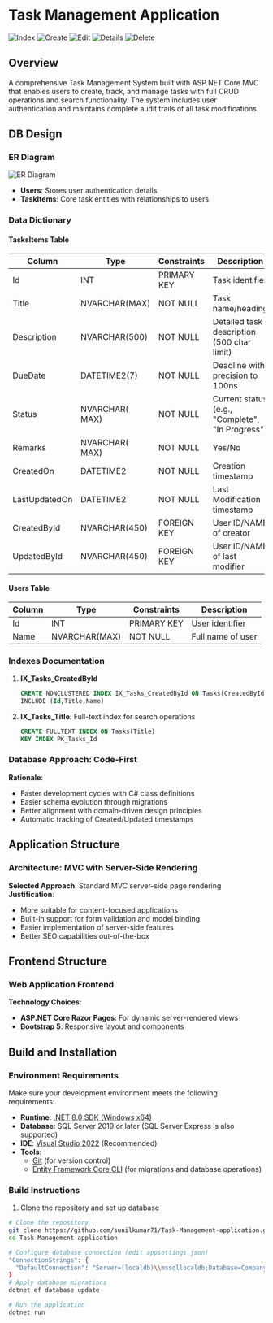 # Task Management Application

![Index](https://github.com/user-attachments/assets/52d464be-dbfe-492b-9b4e-0aef2bb52510)
![Create](https://github.com/user-attachments/assets/8fff49c4-61c7-40b4-8aa6-aeceff156a1f)
![Edit](https://github.com/user-attachments/assets/f5ce7cec-a7ea-4228-b223-40be028469e2)
![Details](https://github.com/user-attachments/assets/78ba3158-c04e-4cea-acb1-f89ce7518bbf)
![Delete](https://github.com/user-attachments/assets/2cf1bbaf-64e8-4e3f-9b4d-559228678268)

## Overview
A comprehensive Task Management System built with ASP.NET Core MVC that enables users to create, track, and manage tasks with full CRUD operations and search functionality. The system includes user authentication and maintains complete audit trails of all task modifications.

## DB Design

### ER Diagram
![ER Diagram](docs/er_diagram.png)
- **Users**: Stores user authentication details
- **TaskItems**: Core task entities with relationships to users
 ### Data Dictionary
 #### TasksItems Table
 | Column | Type | Constraints | Description |
|--------|------|-------------|-------------|
| Id | INT | PRIMARY KEY | Task identifier |
| Title | NVARCHAR(MAX) | NOT NULL | Task name/heading |
| Description | NVARCHAR(500) | NOT NULL | Detailed task description (500 char limit)|
| DueDate | DATETIME2(7) |NOT NULL | Deadline with precision to 100ns |
| Status | NVARCHAR(  MAX) | NOT NULL| Current status (e.g., "Complete", "In Progress") |
| Remarks | NVARCHAR(  MAX) | NOT NULL| Yes/No|
| CreatedOn | DATETIME2 | NOT NULL | Creation timestamp |
| LastUpdatedOn | DATETIME2 | NOT NULL |Last Modification timestamp |
| CreatedById | NVARCHAR(450) | FOREIGN KEY | User ID/NAME of creator |
| UpdatedById | NVARCHAR(450) | FOREIGN KEY | User ID/NAME of last modifier |

#### Users Table
 | Column | Type | Constraints | Description |
|--------|------|-------------|-------------|
| Id | INT | PRIMARY KEY | User identifier |
| Name | NVARCHAR(MAX) | NOT NULL | Full name of user |

### Indexes Documentation
1. **IX_Tasks_CreatedById**  
   ```sql
   CREATE NONCLUSTERED INDEX IX_Tasks_CreatedById ON Tasks(CreatedById)
   INCLUDE (Id,Title,Name)
2. **IX_Tasks_Title**: Full-text index for search operations
    ```sql
    CREATE FULLTEXT INDEX ON Tasks(Title)
    KEY INDEX PK_Tasks_Id

 ### Database Approach: Code-First
  **Rationale**: 
- Faster development cycles with C# class definitions
- Easier schema evolution through migrations
- Better alignment with domain-driven design principles
- Automatic tracking of Created/Updated timestamps

## Application Structure

### Architecture: MVC with Server-Side Rendering
**Selected Approach**: Standard MVC server-side page rendering 
**Justification**:
- More suitable for content-focused applications
- Built-in support for form validation and model binding
- Easier implementation of server-side features
- Better SEO capabilities out-of-the-box

## Frontend Structure

### Web Application Frontend
**Technology Choices**:
- **ASP.NET Core Razor Pages**: For dynamic server-rendered views
- **Bootstrap 5**: Responsive layout and components

## Build and Installation

###  Environment Requirements

Make sure your development environment meets the following requirements:

- **Runtime**: [.NET 8.0 SDK (Windows x64)](https://dotnet.microsoft.com/en-us/download/dotnet/thank-you/sdk-8.0.408-windows-x64-installer)
- **Database**: SQL Server 2019 or later (SQL Server Express is also supported)
- **IDE**: [Visual Studio 2022](https://visualstudio.microsoft.com/vs/) (Recommended)
- **Tools**:
  - [Git](https://git-scm.com/) (for version control)
  - [Entity Framework Core CLI](https://learn.microsoft.com/en-us/ef/core/cli/dotnet) (for migrations and database operations)

### Build Instructions
1. Clone the repository and set up database
```bash
# Clone the repository
git clone https://github.com/sunilkumar71/Task-Management-application.git
cd Task-Management-application

# Configure database connection (edit appsettings.json)
"ConnectionStrings": {
  "DefaultConnection": "Server=(localdb)\\mssqllocaldb;Database=CompanyTask;Trusted_Connection=True;MultipleActiveResultSets=true"
}
# Apply database migrations
dotnet ef database update

# Run the application
dotnet run
















  







